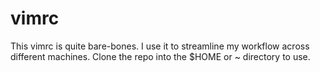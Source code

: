 # vimrc

This vimrc is quite bare-bones. I use it to streamline my workflow across different machines. Clone the repo into the $HOME or ~ directory to use.
